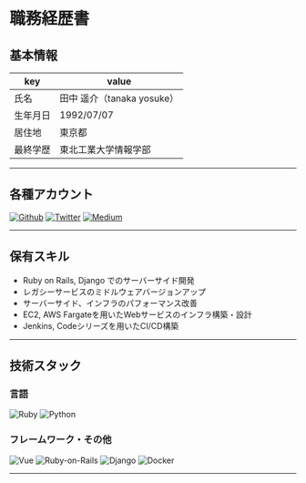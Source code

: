 # 職務経歴書

## 基本情報

|key|value|
|---|---|
|氏名|田中 遥介（tanaka yosuke）|
|生年月日|1992/07/07|
|居住地|東京都|
|最終学歴|東北工業大学情報学部|

---

## 各種アカウント
<p>
<a href="https://github.com/yodev21" target="_blank"><img alt="Github" src="https://img.shields.io/badge/yosuke.tanaka.svg?&style=flat-square&logo=Github&logoColor=white" /></a>
<a href="https://twitter.com/yodev21" target="_blank"><img alt="Twitter" src="https://img.shields.io/badge/@yodev21.svg?&style=flat-square&logo=twitter&logoColor=white" /></a>
<a href="https://qiita.com/yokku21" target="_blank"><img alt="Medium" src="https://img.shields.io/badge/yokku.svg?&style=flat-square&logo=qiita&logoColor=white" /></a>

---

## 保有スキル

- Ruby on Rails, Django でのサーバーサイド開発
- レガシーサービスのミドルウェアバージョンアップ
- サーバーサイド、インフラのパフォーマンス改善
- EC2, AWS Fargateを用いたWebサービスのインフラ構築・設計
- Jenkins, Codeシリーズを用いたCI/CD構築

---

## 技術スタック

### 言語
<p>
  <img alt="Ruby" src="https://img.shields.io/badge/-Ruby-CC342D?style=flat-square&logo=Ruby&logoColor=white" />
  <img alt="Python" src="https://img.shields.io/badge/-Python-3776AB?style=flat-square&logo=Python&logoColor=white" />
</p>

### フレームワーク・その他
<p>
  <img alt="Vue" src="https://img.shields.io/badge/-Vue.js-4FC08D?style=flat-square&logo=Vue.js&logoColor=white" />
  <img alt="Ruby-on-Rails" src="https://img.shields.io/badge/-Rails-CC0000?style=flat-square&logo=Ruby-on-Rails&logoColor=white" />
  <img alt="Django" src="https://img.shields.io/badge/-Django-092E20?style=flat-square&logo=Django&logoColor=white" />
  <img alt="Docker" src="https://img.shields.io/badge/-Docker-46a2f1?style=flat-square&logo=docker&logoColor=white" />
</p>

---
